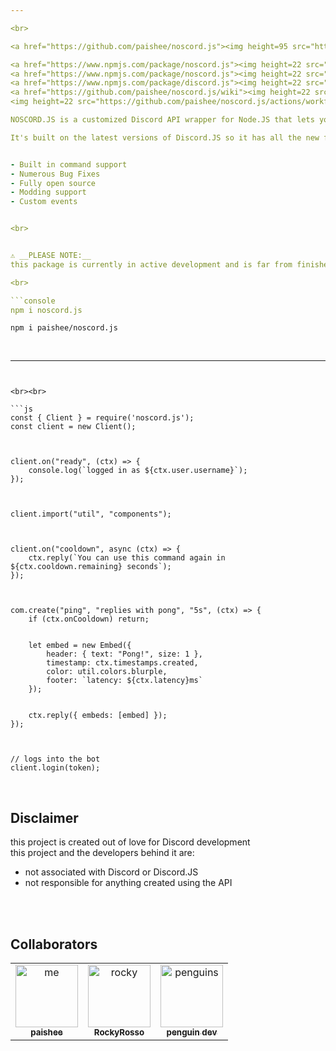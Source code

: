 ```yaml
---

<br>

<a href="https://github.com/paishee/noscord.js"><img height=95 src="https://github.com/paishee/noscord.js/blob/main/assets/noscord.js%20logo.png" alt="N⦿SCORD.JS">

<a href="https://www.npmjs.com/package/noscord.js"><img height=22 src="https://img.shields.io/npm/v/noscord.js?style=flat&color=red&logo=npm&logoColor=white" alt="version" />
<a href="https://www.npmjs.com/package/noscord.js"><img height=22 src="https://img.shields.io/npm/dt/noscord.js?style=flat&color=green&logo=docusign&logoColor=white" alt="downloads" />
<a href="https://www.npmjs.com/package/discord.js"><img height=22 src="https://img.shields.io/badge/powered by-Discord.JS-blue?style=flat&color=5539cc&logo=discord&logoColor=white" alt="discord.js" />
<a href="https://github.com/paishee/noscord.js/wiki"><img height=22 src="https://img.shields.io/badge/documentation-blue?style=flat&color=black&logo=github&logoColor=white" alt="documentation" />
<img height=22 src="https://github.com/paishee/noscord.js/actions/workflows/publish-shit.yml/badge.svg" alt="publish">

NOSCORD.JS is a customized Discord API wrapper for Node.JS that lets you access much of the Discord.JS API from the client using an importing system as well as services and parenting systems similar to Roblox.<br>

It's built on the latest versions of Discord.JS so it has all the new features AND the simpler setup.<br><br>


- Built in command support
- Numerous Bug Fixes
- Fully open source
- Modding support
- Custom events


<br>


⚠️ __PLEASE NOTE:__
this package is currently in active development and is far from finished ⚠️ 

<br>

```console
npm i noscord.js
```
```console
npm i paishee/noscord.js
```

<br>

--- 
```


<br><br>

```js
const { Client } = require('noscord.js');
const client = new Client();



client.on("ready", (ctx) => {
    console.log(`logged in as ${ctx.user.username}`);
});



client.import("util", "components");



client.on("cooldown", async (ctx) => {
    ctx.reply(`You can use this command again in ${ctx.cooldown.remaining} seconds`);
});



com.create("ping", "replies with pong", "5s", (ctx) => {
    if (ctx.onCooldown) return;


    let embed = new Embed({
        header: { text: "Pong!", size: 1 },
        timestamp: ctx.timestamps.created,
        color: util.colors.blurple,
        footer: `latency: ${ctx.latency}ms`
    });


    ctx.reply({ embeds: [embed] });
});



// logs into the bot
client.login(token);
```

<br>

## Disclaimer
this project is created out of love for Discord development<br>
this project and the developers behind it are:
- not associated with Discord or Discord.JS
- not responsible for anything created using the API

<br><br>

## Collaborators

<table>
    
  <tr>
    <td align="center"><a href="https://github.com/paishee"><img src="https://avatars.githubusercontent.com/u/88659700?v=4?s=100" width="100px;" alt="me"/><br /><sub><b>paishee</b></sub></a><br/>
    <td align="center"><a href="https://github.com/RockyRosso"><img src="https://avatars.githubusercontent.com/u/79947006?v=4?s=100" width="100px;" alt="rocky"/><br /><sub><b>RockyRosso</b></sub></a><br/>
    <td align="center"><a href="https://github.com/polish-penguin-dev"><img src="https://avatars.githubusercontent.com/u/74113025?v=4?s=100" width="100px;" alt="penguins"/><br /><sub><b>penguin dev</b></sub></a><br/>
</td>
    
      
</table>
